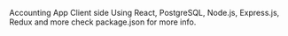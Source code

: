 Accounting App Client side
Using  React, PostgreSQL, Node.js, Express.js, Redux and more check package.json for more info.
